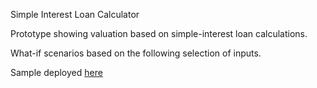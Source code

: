 Simple Interest
Loan Calculator

Prototype showing valuation based on simple-interest loan calculations.

What-if scenarios based on the following selection of inputs.

Sample deployed [here](https://svgaloy.pythonanywhere.com/)
